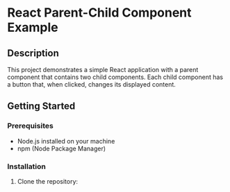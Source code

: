 # React Parent-Child Component Example

## Description
This project demonstrates a simple React application with a parent component that contains two child components. Each child component has a button that, when clicked, changes its displayed content.

## Getting Started

### Prerequisites

- Node.js installed on your machine
- npm (Node Package Manager)

### Installation

1. Clone the repository:
